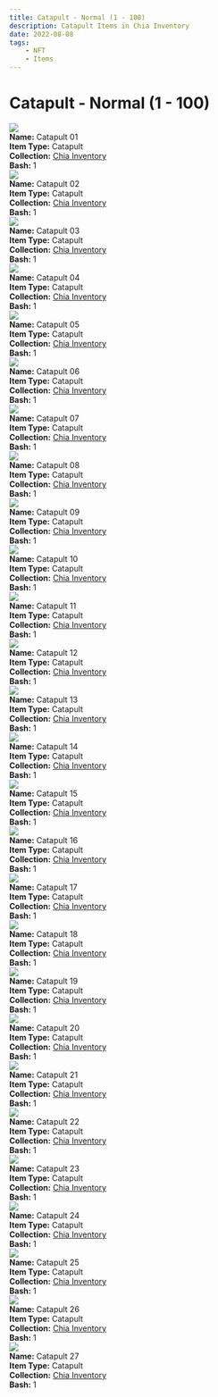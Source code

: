 ```yaml
---
title: Catapult - Normal (1 - 100)
description: Catapult Items in Chia Inventory
date: 2022-08-08
tags:
    - NFT
    - Items
---
```


# Catapult - Normal (1 - 100)
<div class="item_thumbnail">
<img loading="lazy" src="https://xmljdtjeswz5bkzfedsujrjuq2ebw2uocnxrbtlslxc5w3nt.arweave.net/_uxaRzSS_Vs9CrJSDlRMU0hogbao4TbxDNcl3F222zo"><br/>
<div><strong>Name:</strong> Catapult 01</div>
<div><strong>Item Type:</strong> Catapult</div>
<div><strong>Collection:</strong> <a href="https://www.spacescan.io/xch/nft/collection/col16fpva26fhdjp2echs3cr7c30gzl7qe67hu9grtsjcqldz354asjsyzp6wx">Chia Inventory</a></div>
<div><strong>Bash:</strong> 1</div>
</div>
<div class="item_thumbnail">
<img loading="lazy" src="https://m7nsfigbbkgkpyfjwluyio5kmdrphjy35tkewszmi2rfanicn3pa.arweave.net/Z9sioMEKjKfgqbLphDuqYOLzpxvs1EtLLEaiUDUCbt4"><br/>
<div><strong>Name:</strong> Catapult 02</div>
<div><strong>Item Type:</strong> Catapult</div>
<div><strong>Collection:</strong> <a href="https://www.spacescan.io/xch/nft/collection/col16fpva26fhdjp2echs3cr7c30gzl7qe67hu9grtsjcqldz354asjsyzp6wx">Chia Inventory</a></div>
<div><strong>Bash:</strong> 1</div>
</div>
<div class="item_thumbnail">
<img loading="lazy" src="https://bsj562ij432wxbvsk3lgxbdymrmwblq4oqxva4s6ytyqu44f.arweave.net/DJPfaQnm9WuGslbWa4-R4ZFlgrhx0L1ByXsTxCn_OFc"><br/>
<div><strong>Name:</strong> Catapult 03</div>
<div><strong>Item Type:</strong> Catapult</div>
<div><strong>Collection:</strong> <a href="https://www.spacescan.io/xch/nft/collection/col16fpva26fhdjp2echs3cr7c30gzl7qe67hu9grtsjcqldz354asjsyzp6wx">Chia Inventory</a></div>
<div><strong>Bash:</strong> 1</div>
</div>
<div class="item_thumbnail">
<img loading="lazy" src="https://hvrriudcexen524fhv4iqyqdjryxbjhdyxsiuicknxyuljirma.arweave.net/PWMUUGIlyN7rhT14-iGIDTHFwpOPF5IogSm3xRaURYE"><br/>
<div><strong>Name:</strong> Catapult 04</div>
<div><strong>Item Type:</strong> Catapult</div>
<div><strong>Collection:</strong> <a href="https://www.spacescan.io/xch/nft/collection/col16fpva26fhdjp2echs3cr7c30gzl7qe67hu9grtsjcqldz354asjsyzp6wx">Chia Inventory</a></div>
<div><strong>Bash:</strong> 1</div>
</div>
<div class="item_thumbnail">
<img loading="lazy" src="https://emqkc2xuaekckfkjzhqrjtzlkgctlc3pai5dx4lojv2gvixaoa.arweave.net/IyChavQBFCUVScnhFM8rUYU1i28COjvxbk10aqLg-cA"><br/>
<div><strong>Name:</strong> Catapult 05</div>
<div><strong>Item Type:</strong> Catapult</div>
<div><strong>Collection:</strong> <a href="https://www.spacescan.io/xch/nft/collection/col16fpva26fhdjp2echs3cr7c30gzl7qe67hu9grtsjcqldz354asjsyzp6wx">Chia Inventory</a></div>
<div><strong>Bash:</strong> 1</div>
</div>
<div class="item_thumbnail">
<img loading="lazy" src="https://adzurzpytik3tszk4clegafehvjvygvkbwrhzhbeyuzqjokz.arweave.net/A_PNI5fiaFbnLKuCWQwCkPVNc-GqoNonycJMUzBLlZA"><br/>
<div><strong>Name:</strong> Catapult 06</div>
<div><strong>Item Type:</strong> Catapult</div>
<div><strong>Collection:</strong> <a href="https://www.spacescan.io/xch/nft/collection/col16fpva26fhdjp2echs3cr7c30gzl7qe67hu9grtsjcqldz354asjsyzp6wx">Chia Inventory</a></div>
<div><strong>Bash:</strong> 1</div>
</div>
<div class="item_thumbnail">
<img loading="lazy" src="https://gb35tii4j4nlwv4vlryk6aa66wsmtxso5e3h5ecj66xhfvzbtt4a.arweave.net/MHfZoRxPGrtXlVxwrwAe9aTJ3k7pNn6QSfeuctchnPg"><br/>
<div><strong>Name:</strong> Catapult 07</div>
<div><strong>Item Type:</strong> Catapult</div>
<div><strong>Collection:</strong> <a href="https://www.spacescan.io/xch/nft/collection/col16fpva26fhdjp2echs3cr7c30gzl7qe67hu9grtsjcqldz354asjsyzp6wx">Chia Inventory</a></div>
<div><strong>Bash:</strong> 1</div>
</div>
<div class="item_thumbnail">
<img loading="lazy" src="https://uabkavnc56ch27pkwf6vm3peivkorcbok56bocqrqxczgn5dykqa.arweave.net/oAKgVaLvhH196rF9Vm3kRVToiC5XfBcKEYXFkzejwqA"><br/>
<div><strong>Name:</strong> Catapult 08</div>
<div><strong>Item Type:</strong> Catapult</div>
<div><strong>Collection:</strong> <a href="https://www.spacescan.io/xch/nft/collection/col16fpva26fhdjp2echs3cr7c30gzl7qe67hu9grtsjcqldz354asjsyzp6wx">Chia Inventory</a></div>
<div><strong>Bash:</strong> 1</div>
</div>
<div class="item_thumbnail">
<img loading="lazy" src="https://lohmeqvn35qwmxnbztf4zikijwsgefrzosoiv3hsqyz6kqg6zyta.arweave.net/W47CQq3fYWZdoczLzKFITaRiFjl0nIrs8oYz5UDeziY"><br/>
<div><strong>Name:</strong> Catapult 09</div>
<div><strong>Item Type:</strong> Catapult</div>
<div><strong>Collection:</strong> <a href="https://www.spacescan.io/xch/nft/collection/col16fpva26fhdjp2echs3cr7c30gzl7qe67hu9grtsjcqldz354asjsyzp6wx">Chia Inventory</a></div>
<div><strong>Bash:</strong> 1</div>
</div>
<div class="item_thumbnail">
<img loading="lazy" src="https://u2d7u53zstkvguy3vw6pnv4c5y67myj7glohmrdoji4u22vvfnpa.arweave.net/pof6d3mU1VNTG6289teC7j32YT8y3HZEbko5TWq1K14"><br/>
<div><strong>Name:</strong> Catapult 10</div>
<div><strong>Item Type:</strong> Catapult</div>
<div><strong>Collection:</strong> <a href="https://www.spacescan.io/xch/nft/collection/col16fpva26fhdjp2echs3cr7c30gzl7qe67hu9grtsjcqldz354asjsyzp6wx">Chia Inventory</a></div>
<div><strong>Bash:</strong> 1</div>
</div>
<div class="item_thumbnail">
<img loading="lazy" src="https://dug5jvzf6egrjo4b64qyegu4k43koyqdyqzenhc73gef4cv4.arweave.net/H_Q3U-1yXxDRS7gfchghqcVzanYgPEMkacX9mIXgq8g"><br/>
<div><strong>Name:</strong> Catapult 11</div>
<div><strong>Item Type:</strong> Catapult</div>
<div><strong>Collection:</strong> <a href="https://www.spacescan.io/xch/nft/collection/col16fpva26fhdjp2echs3cr7c30gzl7qe67hu9grtsjcqldz354asjsyzp6wx">Chia Inventory</a></div>
<div><strong>Bash:</strong> 1</div>
</div>
<div class="item_thumbnail">
<img loading="lazy" src="https://zfq2qd6at4h2vbqc2pqgvlbu4uvtv25ygfnxz54n4azdqktlmdbq.arweave.net/yWGoD8CfD6qGAtPgaqw05Ss667gxW3z3jeAyOCprYMM"><br/>
<div><strong>Name:</strong> Catapult 12</div>
<div><strong>Item Type:</strong> Catapult</div>
<div><strong>Collection:</strong> <a href="https://www.spacescan.io/xch/nft/collection/col16fpva26fhdjp2echs3cr7c30gzl7qe67hu9grtsjcqldz354asjsyzp6wx">Chia Inventory</a></div>
<div><strong>Bash:</strong> 1</div>
</div>
<div class="item_thumbnail">
<img loading="lazy" src="https://gnbo3gz63hoivrc65m6qyu6hp5gn2vwgvizfe5df6uua6lyeg4.arweave.net/M0Ltmz7Z3IrEXus9DFPHf0zdVsaqM_lJ0ZfUoDy8EN8"><br/>
<div><strong>Name:</strong> Catapult 13</div>
<div><strong>Item Type:</strong> Catapult</div>
<div><strong>Collection:</strong> <a href="https://www.spacescan.io/xch/nft/collection/col16fpva26fhdjp2echs3cr7c30gzl7qe67hu9grtsjcqldz354asjsyzp6wx">Chia Inventory</a></div>
<div><strong>Bash:</strong> 1</div>
</div>
<div class="item_thumbnail">
<img loading="lazy" src="https://gvw5renpep2my6kxpuywvlpwbt2kbly6iijza5qob353j2q2ou.arweave.net/NW3Yka8j9Mx5V30xaq32DPSgrx5CE_5B2Dg77tOoadQ"><br/>
<div><strong>Name:</strong> Catapult 14</div>
<div><strong>Item Type:</strong> Catapult</div>
<div><strong>Collection:</strong> <a href="https://www.spacescan.io/xch/nft/collection/col16fpva26fhdjp2echs3cr7c30gzl7qe67hu9grtsjcqldz354asjsyzp6wx">Chia Inventory</a></div>
<div><strong>Bash:</strong> 1</div>
</div>
<div class="item_thumbnail">
<img loading="lazy" src="https://qkxrqmi5ds55y4ycwn3gj7jgpj47vrjjhim42hm3jmy6yc2jcy.arweave.net/gq8YMR0cu9xzAr_N2ZP0menn6xSk6Gc0dm0sx7AtJFo"><br/>
<div><strong>Name:</strong> Catapult 15</div>
<div><strong>Item Type:</strong> Catapult</div>
<div><strong>Collection:</strong> <a href="https://www.spacescan.io/xch/nft/collection/col16fpva26fhdjp2echs3cr7c30gzl7qe67hu9grtsjcqldz354asjsyzp6wx">Chia Inventory</a></div>
<div><strong>Bash:</strong> 1</div>
</div>
<div class="item_thumbnail">
<img loading="lazy" src="https://oufmwdufovem6xaukasb2dyizs6k65bphjo5jf5444d4qe6i.arweave.net/d-QrLDoV1SM9cFFAkHQ8Iz_LyvdC86XdSXvOcHyBPIc"><br/>
<div><strong>Name:</strong> Catapult 16</div>
<div><strong>Item Type:</strong> Catapult</div>
<div><strong>Collection:</strong> <a href="https://www.spacescan.io/xch/nft/collection/col16fpva26fhdjp2echs3cr7c30gzl7qe67hu9grtsjcqldz354asjsyzp6wx">Chia Inventory</a></div>
<div><strong>Bash:</strong> 1</div>
</div>
<div class="item_thumbnail">
<img loading="lazy" src="https://3o65wi4bvscxbdm5pawpljvgphqwy2xucbyottemrb6h6xcngm.arweave.net/273bI4GshXCNnXgs9aameeF-savQQcOnMjIh8f1xNM0"><br/>
<div><strong>Name:</strong> Catapult 17</div>
<div><strong>Item Type:</strong> Catapult</div>
<div><strong>Collection:</strong> <a href="https://www.spacescan.io/xch/nft/collection/col16fpva26fhdjp2echs3cr7c30gzl7qe67hu9grtsjcqldz354asjsyzp6wx">Chia Inventory</a></div>
<div><strong>Bash:</strong> 1</div>
</div>
<div class="item_thumbnail">
<img loading="lazy" src="https://rim7wimkb7i44bmobcqj26utai4ra3hetuobyrw2mbhlfqdoym.arweave.net/ihn7IYoP0c4FjgignXqTAjkQbOSdHBxG2mBOssB_uww"><br/>
<div><strong>Name:</strong> Catapult 18</div>
<div><strong>Item Type:</strong> Catapult</div>
<div><strong>Collection:</strong> <a href="https://www.spacescan.io/xch/nft/collection/col16fpva26fhdjp2echs3cr7c30gzl7qe67hu9grtsjcqldz354asjsyzp6wx">Chia Inventory</a></div>
<div><strong>Bash:</strong> 1</div>
</div>
<div class="item_thumbnail">
<img loading="lazy" src="https://ybm5dqtn6wxb2z7lf3cdlg42wvucffhs6iicaraj3d2lkogywu.arweave.net/wFnRwm31rh1n6y-7ENZuatWgilPLyECBECdj0tTjYtQ"><br/>
<div><strong>Name:</strong> Catapult 19</div>
<div><strong>Item Type:</strong> Catapult</div>
<div><strong>Collection:</strong> <a href="https://www.spacescan.io/xch/nft/collection/col16fpva26fhdjp2echs3cr7c30gzl7qe67hu9grtsjcqldz354asjsyzp6wx">Chia Inventory</a></div>
<div><strong>Bash:</strong> 1</div>
</div>
<div class="item_thumbnail">
<img loading="lazy" src="https://iqzn6rnrvggam3uu3orgoy2xkwb6bvqseoodaxz4rmngyuol5oea.arweave.net/RDLfRbGpjAZulNuiZ2NXVYPg1hIjnDBfPIsabFHL64g"><br/>
<div><strong>Name:</strong> Catapult 20</div>
<div><strong>Item Type:</strong> Catapult</div>
<div><strong>Collection:</strong> <a href="https://www.spacescan.io/xch/nft/collection/col16fpva26fhdjp2echs3cr7c30gzl7qe67hu9grtsjcqldz354asjsyzp6wx">Chia Inventory</a></div>
<div><strong>Bash:</strong> 1</div>
</div>
<div class="item_thumbnail">
<img loading="lazy" src="https://4fmuq6hqkuxc3lhipzfrbv4xq5ko6dxrjlkkexug7zjbaxshje.arweave.net/4VlIePBVL-i2s6H5LENeXh1TvDvFK1KJehv5SEF5HSc"><br/>
<div><strong>Name:</strong> Catapult 21</div>
<div><strong>Item Type:</strong> Catapult</div>
<div><strong>Collection:</strong> <a href="https://www.spacescan.io/xch/nft/collection/col16fpva26fhdjp2echs3cr7c30gzl7qe67hu9grtsjcqldz354asjsyzp6wx">Chia Inventory</a></div>
<div><strong>Bash:</strong> 1</div>
</div>
<div class="item_thumbnail">
<img loading="lazy" src="https://acdqa7ufkaysxhgxkys6tu4m2uv6z3lj7lxq5cvieqjoac7a.arweave.net/AIcAfoVQMSuc11Yl6dOM1Svs7W-n67_w6KqC_QS4Avg"><br/>
<div><strong>Name:</strong> Catapult 22</div>
<div><strong>Item Type:</strong> Catapult</div>
<div><strong>Collection:</strong> <a href="https://www.spacescan.io/xch/nft/collection/col16fpva26fhdjp2echs3cr7c30gzl7qe67hu9grtsjcqldz354asjsyzp6wx">Chia Inventory</a></div>
<div><strong>Bash:</strong> 1</div>
</div>
<div class="item_thumbnail">
<img loading="lazy" src="https://lxnfy36btdgh5alkafldauphu44n3qq3tienso557ukj6v4g.arweave.net/Xdpcb8GYzH-6BagFWMFHnpzjdwhuaCNk7vf-0Un1eG0"><br/>
<div><strong>Name:</strong> Catapult 23</div>
<div><strong>Item Type:</strong> Catapult</div>
<div><strong>Collection:</strong> <a href="https://www.spacescan.io/xch/nft/collection/col16fpva26fhdjp2echs3cr7c30gzl7qe67hu9grtsjcqldz354asjsyzp6wx">Chia Inventory</a></div>
<div><strong>Bash:</strong> 1</div>
</div>
<div class="item_thumbnail">
<img loading="lazy" src="https://lxlqrgdn4rpyslpny7gujrnwh35gabgi5tb2yttqcunogjgm.arweave.net/X-dcImG3kX4kt7cfNRMW2_PvpgBMjsw6xOcBUa4yT-M"><br/>
<div><strong>Name:</strong> Catapult 24</div>
<div><strong>Item Type:</strong> Catapult</div>
<div><strong>Collection:</strong> <a href="https://www.spacescan.io/xch/nft/collection/col16fpva26fhdjp2echs3cr7c30gzl7qe67hu9grtsjcqldz354asjsyzp6wx">Chia Inventory</a></div>
<div><strong>Bash:</strong> 1</div>
</div>
<div class="item_thumbnail">
<img loading="lazy" src="https://aj3eiki5k4vr554tlggsceo7o5z4u7s7fkapue5kahfrarnleu.arweave.net/AnZEKR1-XKx73k1mNIRHfd3PKfl8qgPoTqgHLEEWrJc"><br/>
<div><strong>Name:</strong> Catapult 25</div>
<div><strong>Item Type:</strong> Catapult</div>
<div><strong>Collection:</strong> <a href="https://www.spacescan.io/xch/nft/collection/col16fpva26fhdjp2echs3cr7c30gzl7qe67hu9grtsjcqldz354asjsyzp6wx">Chia Inventory</a></div>
<div><strong>Bash:</strong> 1</div>
</div>
<div class="item_thumbnail">
<img loading="lazy" src="https://jxj4gkpa6pa6keybtp3us3xpraqlveoyhisapcgpdunl5kwzre5a.arweave.net/TdPDKeDzweUTAZv3SW7viCC6kdg6JAeIzx0avqrZiTo"><br/>
<div><strong>Name:</strong> Catapult 26</div>
<div><strong>Item Type:</strong> Catapult</div>
<div><strong>Collection:</strong> <a href="https://www.spacescan.io/xch/nft/collection/col16fpva26fhdjp2echs3cr7c30gzl7qe67hu9grtsjcqldz354asjsyzp6wx">Chia Inventory</a></div>
<div><strong>Bash:</strong> 1</div>
</div>
<div class="item_thumbnail">
<img loading="lazy" src="https://bjg2nybjuwk6hdjeacifqypd2ujzkboj7xvt6r5wld2rkmx5s4.arweave.net/Ck2m4CmlleONJACQWGHj1ROVBc-n96z9Htlj1FTL9lw"><br/>
<div><strong>Name:</strong> Catapult 27</div>
<div><strong>Item Type:</strong> Catapult</div>
<div><strong>Collection:</strong> <a href="https://www.spacescan.io/xch/nft/collection/col16fpva26fhdjp2echs3cr7c30gzl7qe67hu9grtsjcqldz354asjsyzp6wx">Chia Inventory</a></div>
<div><strong>Bash:</strong> 1</div>
</div>

